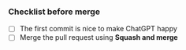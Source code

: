 ### Checklist before merge

- [ ] The first commit is nice to make ChatGPT happy
- [ ] Merge the pull request using **Squash and merge**
